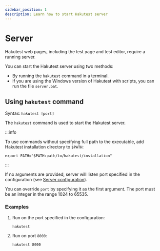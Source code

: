```yaml
---
sidebar_position: 1
description: Learn how to start Hakutest server
---
```


# Server

Hakutest web pages, including the test page and test editor, require a running server.

You can start the Hakutest server using two methods:

-   By running the `hakutest` command in a terminal.
-   If you are using the Windows version of Hakutest with scripts, you can run the file `server.bat`.

## Using `hakutest` command

Syntax: `hakutest [port]`

The `hakutest` command is used to start the Hakutest server.

:::info

To use commands without specifying full path to the executable, add Hakutest installation directory to `$PATH`:

```shell
export PATH="$PATH:path/to/hakutest/installation"
```

:::

If no arguments are provided, server will listen port specified in the configuration (see [Server configuration](/docs/configuration/server#port)).

You can override `port` by specifying it as the first argument. The port must be an integer in the range 1024 to 65535.

### Examples

1.  Run on the port specified in the configuration:

    ```shell
    hakutest
    ```

2.  Run on port `8000`:

    ```shell
    hakutest 8000
    ```
